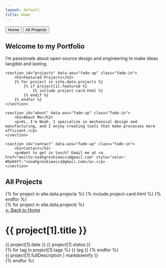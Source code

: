 ```yaml
---
layout: default
title: Home
---
```


<nav class="main-nav">
    <button class="nav-btn active" onclick="showSection('home')">Home</button>
    <button class="nav-btn" onclick="showSection('all-projects')">All Projects</button>
</nav>

<!-- HOME SECTION -->
<div id="home" class="section active">
    <section id="hero" data-aos="fade-up" class="fade-in">
        <h1>Welcome to my Portfolio</h1>
        <p>I’m passionate about open-source design and engineering to make ideas tangible and lasting.</p>
    </section>
    
    <section id="projects" data-aos="fade-up" class="fade-in">
        <h2>Featured Projects</h2>
        {% for project in site.data.projects %}
            {% if project[1].featured %}
                {% include project-card.html %}
            {% endif %}
        {% endfor %}
    </section>

    <section id="about" data-aos="fade-up" class="fade-in">
        <h2>About Me</h2>
        <p>Hi, I'm Noah. I specialize in mechanical design and manufacturing, and I enjoy creating tools that make processes more efficient.</p>
    </section>

    <section id="contact" data-aos="fade-up" class="fade-in">
        <h2>Contact</h2>
        <p>Want to get in touch? Email me at <a href="mailto:noahgreskiewicz@gmail.com" style="color: #0a84ff;">noahgreskiewicz@gmail.com</a>.</p>
    </section>
</div>

<!-- PROJECTS SECTION -->
<div id="all-projects" class="section">
    <section>
        <h2>All Projects</h2>
        {% for project in site.data.projects %}
            {% include project-card.html %}
        {% endfor %}
    </section>
</div>

<!-- PROJECT DETAIL VIEWS -->
<div id="project-details">
    {% for project in site.data.projects %}
    <div id="detail-{{ project[1].id }}" class="project-detail">
        <a href="#" class="back-btn" onclick="return goBack()">&larr; Back to Home</a>
        <div class="project-header">
            <h1>{{ project[1].title }}</h1>
            <div class="project-meta">
                <span>{{ project[1].date }}</span>
                <span>{{ project[1].status }}</span>
            </div>
            <div class="project-tags">
                {% for tag in project[1].tags %}
                <span class="project-tag">{{ tag }}</span>
                {% endfor %}
            </div>
        </div>
        <div class="project-content">
            {{ project[1].fullDescription | markdownify }}
        </div>
    </div>
    {% endfor %}
</div>